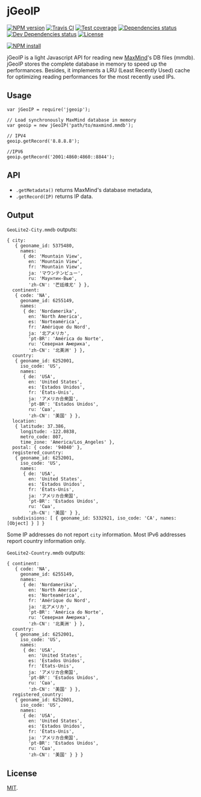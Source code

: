 # jGeoIP

[![NPM version][npm-image]][npm-url]
[![Travis CI][travis-image]][travis-url]
[![Test coverage][coveralls-image]][coveralls-url]
[![Dependencies status][dependencies-image]][dependencies-url]
[![Dev Dependencies status][devdependencies-image]][devdependencies-url]
[![License][license-image]](LICENSE.md)

[![NPM install][npm-install-image]][npm-install-url]

jGeoIP is a light Javascript API for reading new [MaxMind](https://www.maxmind.com)'s DB files (mmdb). jGeoIP stores the complete database in memory to speed up the performances. Besides, it implements a LRU (Least Recently Used) cache for optimizing reading performances for the most recently used IPs.

## Usage

```
var jGeoIP = require('jgeoip');

// Load synchronously MaxMind database in memory
var geoip = new jGeoIP('path/to/maxmind.mmdb');

// IPV4
geoip.getRecord('8.8.8.8');

//IPV6
geoip.getRecord('2001:4860:4860::8844');
```

## API

  * `.getMetadata()` returns MaxMind's database metadata,
  * `.getRecord(IP)` returns IP data.


## Output

`GeoLite2-City.mmdb` outputs:

```
{ city:
   { geoname_id: 5375480,
     names:
      { de: 'Mountain View',
        en: 'Mountain View',
        fr: 'Mountain View',
        ja: 'マウンテンビュー',
        ru: 'Маунтин-Вью',
        'zh-CN': '芒廷维尤' } },
  continent:
   { code: 'NA',
     geoname_id: 6255149,
     names:
      { de: 'Nordamerika',
        en: 'North America',
        es: 'Norteamérica',
        fr: 'Amérique du Nord',
        ja: '北アメリカ',
        'pt-BR': 'América do Norte',
        ru: 'Северная Америка',
        'zh-CN': '北美洲' } },
  country:
   { geoname_id: 6252001,
     iso_code: 'US',
     names:
      { de: 'USA',
        en: 'United States',
        es: 'Estados Unidos',
        fr: 'États-Unis',
        ja: 'アメリカ合衆国',
        'pt-BR': 'Estados Unidos',
        ru: 'Сша',
        'zh-CN': '美国' } },
  location:
   { latitude: 37.386,
     longitude: -122.0838,
     metro_code: 807,
     time_zone: 'America/Los_Angeles' },
  postal: { code: '94040' },
  registered_country:
   { geoname_id: 6252001,
     iso_code: 'US',
     names:
      { de: 'USA',
        en: 'United States',
        es: 'Estados Unidos',
        fr: 'États-Unis',
        ja: 'アメリカ合衆国',
        'pt-BR': 'Estados Unidos',
        ru: 'Сша',
        'zh-CN': '美国' } },
  subdivisions: [ { geoname_id: 5332921, iso_code: 'CA', names: [Object] } ] }
```

Some IP addresses do not report `city` information. Most IPv6 addresses report country information only.


`GeoLite2-Country.mmdb` outputs:

```
{ continent:
   { code: 'NA',
     geoname_id: 6255149,
     names:
      { de: 'Nordamerika',
        en: 'North America',
        es: 'Norteamérica',
        fr: 'Amérique du Nord',
        ja: '北アメリカ',
        'pt-BR': 'América do Norte',
        ru: 'Северная Америка',
        'zh-CN': '北美洲' } },
  country:
   { geoname_id: 6252001,
     iso_code: 'US',
     names:
      { de: 'USA',
        en: 'United States',
        es: 'Estados Unidos',
        fr: 'États-Unis',
        ja: 'アメリカ合衆国',
        'pt-BR': 'Estados Unidos',
        ru: 'Сша',
        'zh-CN': '美国' } },
  registered_country:
   { geoname_id: 6252001,
     iso_code: 'US',
     names:
      { de: 'USA',
        en: 'United States',
        es: 'Estados Unidos',
        fr: 'États-Unis',
        ja: 'アメリカ合衆国',
        'pt-BR': 'Estados Unidos',
        ru: 'Сша',
        'zh-CN': '美国' } } }
```

## License

[MIT](LICENSE.md).

<!--- URls -->

[npm-image]: https://img.shields.io/npm/v/jgeoip.svg?style=flat-square
[npm-install-image]: https://nodei.co/npm/jgeoip.png?compact=true
[node-image]: https://img.shields.io/badge/node.js-%3E=_0.10-green.svg?style=flat-square
[download-image]: https://img.shields.io/npm/dm/jgeoip.svg?style=flat-square
[travis-image]: https://img.shields.io/travis/jclo/jgeoip.svg?style=flat-square
[coveralls-image]: https://img.shields.io/coveralls/jclo/jgeoip/master.svg?style=flat-square
[dependencies-image]: https://david-dm.org/jclo/jgeoip/status.svg?theme=shields.io
[devdependencies-image]: https://david-dm.org/jclo/jgeoip/dev-status.svg?theme=shields.io
[license-image]: https://img.shields.io/npm/l/jgeoip.svg?style=flat-square

[npm-url]: https://www.npmjs.com/package/jgeoip
[npm-install-url]: https://nodei.co/npm/jgeoip
[node-url]: http://nodejs.org/download
[download-url]: https://www.npmjs.com/package/jgeoip
[travis-url]: https://travis-ci.org/jclo/jgeoip
[coveralls-url]: https://coveralls.io/github/jclo/jgeoip?branch=master
[dependencies-url]: https://david-dm.org/jclo/jgeoip
[devdependencies-url]: https://david-dm.org/jclo/jgeoip?type=dev
[license-url]: http://opensource.org/licenses/MIT
